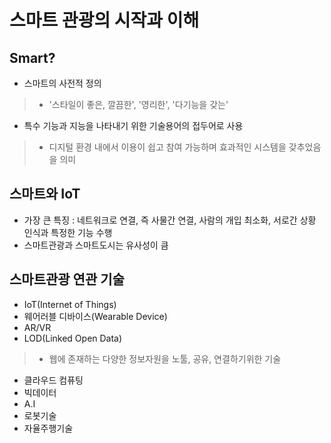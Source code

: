 # 스마트 관광의 시작과 이해
## Smart?
- 스마트의 사전적 정의
>- '스타일이 좋은, 깔끔한', '영리한', '다기능을 갖는'
- 특수 기능과 지능을 나타내기 위한 기술용어의 접두어로 사용
>- 디지털 환경 내에서 이용이 쉽고 참여 가능하며 효과적인 시스템을 갖추었음을 의미
## 스마트와 IoT
- 가장 큰 특징 : 네트워크로 연결, 즉 사물간 연결, 사람의 개입 최소화, 서로간 상황 인식과 특정한 기능 수행
- 스마트관광과 스마트도시는 유사성이 큼
## 스마트관광 연관 기술
- IoT(Internet of Things)
- 웨어러블 디바이스(Wearable Device)
- AR/VR
- LOD(Linked Open Data)
>- 웹에 존재하는 다양한 정보자원을 노툴, 공유, 연결하기위한 기술
- 클라우드 컴퓨팅
- 빅데이터
- A.I
- 로봇기술
- 자율주행기술